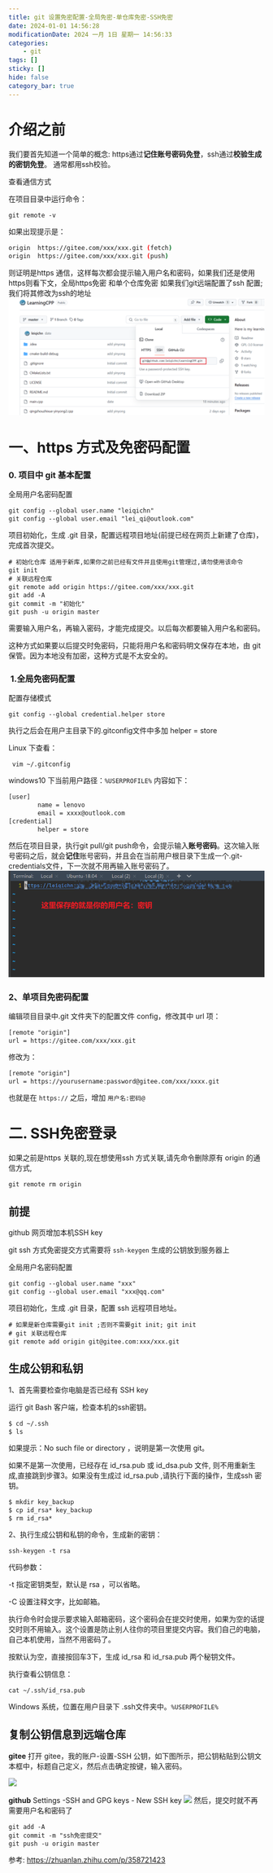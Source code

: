 ```yaml
---
title: git 设置免密配置-全局免密-单仓库免密-SSH免密
date: 2024-01-01 14:56:28
modificationDate: 2024 一月 1日 星期一 14:56:33
categories: 
	- git
tags: []
sticky: []
hide: false
category_bar: true
---
```

# 介绍之前
我们要首先知道一个简单的概念:
https通过**记住账号密码免登**，ssh通过**校验生成的密钥免登**。 通常都用ssh校验。

查看通信方式

在项目目录中运行命令：

```text
git remote -v
```

如果出现提示是：

```bash
origin  https://gitee.com/xxx/xxx.git (fetch)
origin  https://gitee.com/xxx/xxx.git (push)
```

则证明是https 通信，这样每次都会提示输入用户名和密码，如果我们还是使用https则看下文，全局https免密 和单个仓库免密
如果我们git远端配置了ssh 配置; 我们将其修改为ssh的地址
![](../../imgs/Pasted%20image%2020240101151457.png)

# 一、https 方式及免密码配置
### 0. 项目中 git 基本配置

全局用户名密码配置

```text
git config --global user.name "leiqichn"
git config --global user.email "lei_qi@outlook.com"
```

项目初始化，生成 .git 目录，配置远程项目地址(前提已经在网页上新建了仓库)，完成首次提交。

```text
# 初始化仓库 适用于新库,如果你之前已经有文件并且使用git管理过,请勿使用该命令
git init
# 关联远程仓库
git remote add origin https://gitee.com/xxx/xxx.git
git add -A
git commit -m "初始化"
git push -u origin master
```

需要输入用户名，再输入密码，才能完成提交。以后每次都要输入用户名和密码。

这种方式如果要以后提交时免密码，只能将用户名和密码明文保存在本地，由 git 保管。因为本地没有加密，这种方式是不太安全的。
###  1.全局免密码配置

配置存储模式

```text
git config --global credential.helper store
```

执行之后会在用户主目录下的.gitconfig文件中多加 helper = store

Linux 下查看：

```text
 vim ~/.gitconfig
```

windows10 下当前用户路径：`%USERPROFILE%`
内容如下：

```text
[user]
        name = lenovo
        email = xxxx@outlook.com
[credential]
        helper = store
```

然后在项目目录，执行git pull/git push命令，会提示输入**账号密码**。这次输入账号密码之后，就会**记住**账号密码，并且会在当前用户根目录下生成一个.git-credentials文件，下一次就不用再输入账号密码了。
![](../../imgs/Pasted%20image%2020240101145902.png)
### 2、单项目免密码配置

编辑项目目录中.git 文件夹下的配置文件 config，修改其中 url 项：

```text
[remote "origin"]
url = https://gitee.com/xxx/xxx.git
```

修改为：

```text
[remote "origin"]   
url = https://yourusername:password@gitee.com/xxx/xxxx.git
```

也就是在 `https://` 之后，增加 `用户名:密码@`
# 二. SSH免密登录
如果之前是https 关联的,现在想使用ssh 方式关联,请先命令删除原有 origin 的通信方式,

```text
git remote rm origin
```
## 前提
github 网页增加本机SSH key

git ssh 方式免密提交方式需要将 `ssh-keygen` 生成的公钥放到服务器上

全局用户名密码配置

```text
git config --global user.name "xxx" 
git config --global user.email "xxx@qq.com"
```

项目初始化，生成 .git 目录，配置 ssh 远程项目地址。

```text
# 如果是新仓库需要git init ;否则不需要git init; git init
# git 关联远程仓库
git remote add origin git@gitee.com:xxx/xxx.git
```

## 生成公钥和私钥

1、首先需要检查你电脑是否已经有 SSH key

运行 git Bash 客户端，检查本机的ssh密钥。

```text
$ cd ~/.ssh 
$ ls
```

如果提示：No such file or directory ，说明是第一次使用 git。

如果不是第一次使用，已经存在 id_rsa.pub 或 id_dsa.pub 文件, 则不用重新生成,直接跳到步骤3。如果没有生成过 id_rsa.pub ,请执行下面的操作，生成ssh 密钥。

```text
$ mkdir key_backup   
$ cp id_rsa* key_backup   
$ rm id_rsa*
```

2、执行生成公钥和私钥的命令，生成新的密钥：

```text
ssh-keygen -t rsa
```

代码参数：

-t 指定密钥类型，默认是 rsa ，可以省略。

-C 设置注释文字，比如邮箱。

执行命令时会提示要求输入邮箱密码，这个密码会在提交时使用，如果为空的话提交时则不用输入。这个设置是防止别人往你的项目里提交内容。我们自己的电脑，自己本机使用，当然不用密码了。

按默认为空，直接按回车3下，生成 id_rsa 和 id_rsa.pub 两个秘钥文件。

执行查看公钥信息：

```text
cat ~/.ssh/id_rsa.pub
```

Windows 系统，位置在用户目录下 .ssh文件夹中。`%USERPROFILE%`

## 复制公钥信息到远端仓库
**gitee**
打开 gitee，我的账户-设置-SSH 公钥，如下图所示，把公钥粘贴到公钥文本框中，标题自己定义，然后点击确定按键，输入密码。

![](https://pic3.zhimg.com/80/v2-8c26fae5769cb56da5e20c884a33c702_720w.webp)

**github**
Settings -SSH and GPG keys - New SSH key
![](app://db738d3bb1089e4d04f6eb022a68209f31bf/D:/obsidian_note/LeiQi_Blog/source/imgs/Pasted%20image%2020240101151324.png?1704093204312)
然后，提交时就不再需要用户名和密码了

```text
git add -A
git commit -m "ssh免密提交"
git push -u origin master
```

参考:
https://zhuanlan.zhihu.com/p/358721423